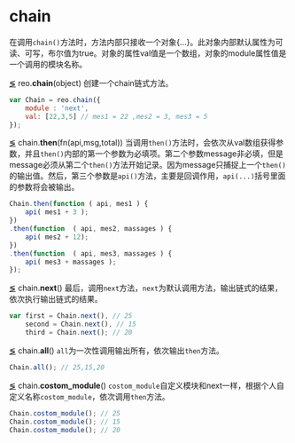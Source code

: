 # chain

在调用`chain()`方法时，方法内部只接收一个对象{...}。此对象内部默认属性为可读、可写，布尔值为true。对象的属性val值是一个数组，对象的module属性值是一个调用的模块名称。

<a name="chain" href="#chain">&lg;</a> reo.<b>chain</b>(object)
创建一个chain链式方法。
```js
var Chain = reo.chain({
    module : 'next',
    val: [22,3,5] // mes1 = 22 ,mes2 = 3, mes3 = 5
});
```
<a name="then" href="#then">&lg;</a> chain.<b>then</b>(fn(api,msg,total))
当调用`then()`方法时，会依次从val数组获得参数，并且`then()`内部的第一个参数为必填项。第二个参数message非必填，但是message必须从第二个`then()`方法开始记录。因为message只捕捉上一个`then()`的输出值。然后，第三个参数是`api()`方法，主要是回调作用，`api(...)`括号里面的参数将会被输出。

```js
Chain.then(function ( api, mes1 ) {
    api( mes1 + 3 );
})
.then(function  ( api, mes2, massages ) {
    api( mes2 + 12);
})
.then(function  ( api, mes3, massages ) {
    api( mes3 + massages );
});
```

<a name="next" href="#next">&lg;</a> chain.<b>next</b>()
最后，调用`next`方法，`next`为默认调用方法，输出链式的结果，依次执行输出链式的结果。 

```js
var first = Chain.next(), // 25
    second = Chain.next(), // 15
    third = Chain.next(); // 20
```

<a name="all" href="#all">&lg;</a> chain.<b>all</b>()
`all`为一次性调用输出所有，依次输出`then`方法。

```js
Chain.all(); // 25,15,20 
```

<a name="costom_module" href="#costom_module">&lg;</a> chain.<b>costom_module</b>()
`costom_module`自定义模块和next一样，根据个人自定义名称`costom_module`，依次调用`then`方法。

```js
Chain.costom_module(); // 25
Chain.costom_module(); // 15
Chain.costom_module(); // 20
```